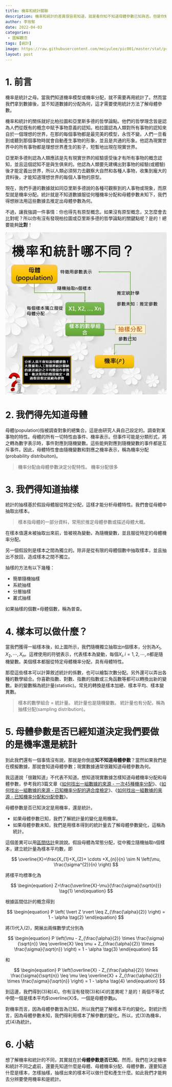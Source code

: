 ```yaml
---
title: 機率和統計關聯
description: 機率和統計的差異很容易知道，就是看你知不知道母體參數已知與否。但是你知道母體是什麼嗎？母體特性是用機率分配表示，那你知道機率分配嗎？機率分配由母體參數控制，那你知道不同機率分配的參數為何嗎？經過層層的了解你才能知道機率和統計的差異在哪，以及何時是用機率，何時是用統計。
author: 李玫郁
date: 2022-04-03
categories:
 - 圖解觀念
tags: [統計]
image: https://raw.githubusercontent.com/meiyulee/pic001/master/stat/prob_stat.jpg
layout: post
---
```


# 1. 前言

機率是統計之母。當我們知道機率模型或機率分配，就不需要再用統計了。然而當我們拿到數據後，並不知道數據的分配為何，這才需要使用統計方法了解母體參數。

機率和統計的關係就好比柏拉圖和亞里斯多德的哲學論點。他們的哲學理念皆是認為人們從既有的概念中賦予事物意義的認知。柏拉圖認為人類對所有事物的認知來自於一個理想的世界，在那的每個事物都是最完美的模型，永恆不變。人們一旦看到或聽到那個事物時就會自動產生事物的形象，並且是共通的形象。他認為現實世界中的所有事物都是理想世界產生的影子，短暫地出現在現實世界。

亞里斯多德則認為人類應該是先有現實世界的經驗感受後才有所有事物的概念認知，並且這個認知不是與生俱來的。他認為人類要先建構出對事物的經驗(或體驗)後才能定義出世界，所以人類必須努力去觀察大自然和各種人事物，收集到龐大的資料後，才能知道理想世界的每個人事物的原型。

現在，我們手邊的數據就如同亞里斯多德說的各種可觀察到的人事物或現象，而原型就是機率分配。統計就是不知道數據服從何種機率分配和母體參數未知下，我們得想辦法用這些數據去推定出母體參數為何。

不過，讓我強調一件事情：你也得先有原型概念。如果沒有原型概念，又怎麼會去比對呢？所以你有沒有發現柏拉圖或亞里斯多德的哲學論點的關鍵點呢？是的！總要能夠**比對**！

![](https://raw.githubusercontent.com/meiyulee/pic001/master/stat/prob_stat.jpg)

# 2. 我們得先知道母體

母體(population)指被調查對象的總集合。這是由研究人員自己設定的。調查對某事物的特性。母體的所有一切特性由事件、機率表示。但事件可能是分類形式，將之轉為數字表示時，事件對應到隨機變數。這些能夠對應到隨機變數的事件都是互斥事件。因此，母體特性會由隨機變數和對應之機率表示，稱為機率分配(probability distribuiton)。

> 機率分配由母體參數決定分配特性。
> 機率分配很多

# 3. 我們得知道抽樣

統計的抽樣基於假設母體服從特定分配，這樣才能分析母體特性。我們會從母體中抽取出樣本。

> 樣本指母體的一部分資料，常用於推定母體參數或描述母體大概。

在樣本值還未被抽取出來前，皆被視為變動，為隨機變數，並且服從特定的母體機率分配。

另一個假設則是樣本之間為獨立的。除非是從有限的母體個數中抽取樣本，並且抽出不放回，造成樣本之間不獨立。

抽樣的方法有以下幾種：

- 簡單隨機抽樣
- 系統抽樣
- 分層抽樣
- 叢式抽樣

如果抽樣的個數=母體個數，稱為普查。

# 4. 樣本可以做什麼？

當我們獲得一組樣本後，如上圖所示，我們隨機獨立抽取出n個樣本，分別為$X_{1}, X_{2}, \cdots, X_{n}$。這裡使用的符號表示，代表樣本為變動，每個$X_{i}, i = 1, 2, \cdots, n$都是隨機變數。美個樣本都服從特定母體機率分配，具有母體特性。

那麼這些樣本可以計算敘述統計的係數，也可以繪製次數分配。另外還可以弄出各種的數學組合。你喜歡指數、對數、指數的指數或三角函數等都可以轉換出新的變數。新的變數稱為統計量(statistic)。常見的轉換是樣本加總、樣本平均、樣本變異數。

> 樣本的數學組合 = 統計量。
> 統計量也是隨機變數。
> 統計量也有分配，稱為抽樣分配(sampling distribution)。

# 5. 母體參數是否已經知道決定我們要做的是機率還是統計

到此我們還有一個事情沒有說，那就是你倒底**知不知道母體參數**？當然如果我們是在模擬數據，那就會知道母體參數；現實數據通常很難知道母體參數為何。

我這邊說「很難知道」不代表不知道。想知道現實數據怎樣知道母體機率分配和母體參數，參考我的3篇文章《[如何找出一組數據的來源 - 一次45種機率分配](https://meiyulee.github.io/leetalk/2022/03/29/goodnessoffit)》、《[如何找出一組數據的來源 - 已知機率分配的適合度檢定](https://meiyulee.github.io/leetalk/2022/03/30/goodness)》、《[如何找出一組數據的來源 - 已知機率分配和分配參數](https://meiyulee.github.io/leetalk/2022/04/02/knownallparatemeters)》。

母體參數是否已知決定是用機率，還是統計。
- 如果母體參數已知，我們了解統計量的變化是用機率。
- 如果母體參數未知，我們是用樣本得到的統計量去了解母體參數變化，這稱為統計。

這個差異可以用[區間估計](https://meiyulee.github.io/leetalk/2022/04/03/CI-meaning)來說說。假設母體為常態分配，從中獨立隨機抽取n個樣本，建立統計量為樣本平均數，即

$$
\overline{X}=\frac{X_{1}+X_{2}+ \cdots +X_{n}}{n} \sim N \left(\mu, \frac{\sigma^{2}}{n} \right)
$$

將樣平均標準化為

$$ \begin{equation}
Z=\frac{\overline{X}-\mu}{\frac{\sigma}{\sqrt{n}}}
\tag{1}
\end{equation}
$$

根據區間估計的概念得到

$$ \begin{equation}
P \left( \lvert Z \rvert \leq Z_{\frac{\alpha}{2}} \right) = 1 - \alpha
\tag{2}
\end{equation}
$$

將(1)代入(2)，開展出兩條數學式分別為

$$ \begin{equation}
P \left(\mu - Z_{\frac{\alpha}{2}} \times \frac{\sigma}{\sqrt{n}} \leq \overline{X} \leq \mu + Z_{\frac{\alpha}{2}} \times \frac{\sigma}{\sqrt{n}} \right) = 1 - \alpha
\tag{3}
\end{equation}
$$

和

$$ \begin{equation}
P \left(\overline{X} - Z_{\frac{\alpha}{2}} \times \frac{\sigma}{\sqrt{n}} \leq \mu \leq \overline{X} + Z_{\frac{\alpha}{2}} \times \frac{\sigma}{\sqrt{n}} \right) = 1 - \alpha
\tag{4}
\end{equation}
$$

到這邊，我們得到(3)和(4)。你有沒有發現(3)和(4)的差異呢？是的！兩個不等式中間一個是樣本平均$\overline{X}$，一個是母體參數$\mu$。

對機率而言，因為母體參數皆為已知，所以我們是了解樣本平均的變化。對統計而言，因為母體參數未知，我們得利用樣本了解參數的變化。所以，式(3)為機率，式(4)為統計。

# 6. 小結

想了解機率和統計的不同，其實就在於**母體參數是否已知**。然而，我們在決定機率和統計不同之處前，還要先知道什麼是母體、母體機率分配、母體參數，還要知道什麼是樣本，怎樣抽樣，抽樣出來的樣本可以做什麼和產生什麼。如此我們才能夠去分辨要使用機率和是統計。


